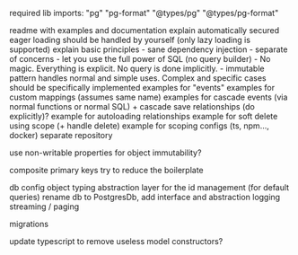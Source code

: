 required lib imports:
    "pg"
    "pg-format"
    "@types/pg"
    "@types/pg-format"

readme with examples and documentation
explain automatically secured
eager loading should be handled by yourself (only lazy loading is supported)
explain basic principles
    - sane dependency injection
    - separate of concerns
    - let you use the full power of SQL (no query builder)
    - No magic. Everything is explicit. No query is done implicitly.
    - immutable pattern
handles normal and simple uses. Complex and specific cases should be specifically implemented
examples for "events"
examples for custom mappings (assumes same name)
examples for cascade events (via normal functions or normal SQL) + cascade save relationships (do explicitly)?
example for autoloading relationships
example for soft delete using scope (+ handle delete)
example for scoping
configs (ts, npm..., docker)
separate repository

use non-writable properties for object immutability?

composite primary keys
try to reduce the boilerplate

db config object typing
abstraction layer for the id management (for default queries)
rename db to PostgresDb, add interface and abstraction
logging
streaming / paging

migrations

update typescript to remove useless model constructors?
